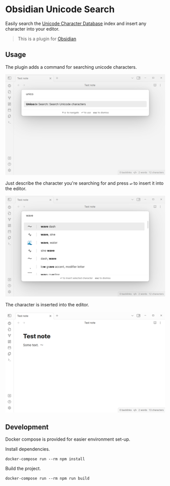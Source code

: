 # Obsidian Unicode Search

Easily search the [Unicode Character Database](https://www.unicode.org/ucd/) index
and insert any character into your editor.

> This is a plugin for [Obsidian](https://obsidian.md)

## Usage

The plugin adds a command for searching unicode characters.

![Search command preview](./assets/command.png)

Just describe the character you're searching for
and press <kbd>↵</kbd> to insert it into the editor.

![Search "wave" preview](./assets/search-wave.png)

The character is inserted into the editor.

![Inserted wave symbol](./assets/wave-inserted.png)

## Development

Docker compose is provided for easier environment set-up.

Install dependencies.

```console
docker-compose run --rm npm install
```

Build the project.

```console
docker-compose run --rm npm run build
```
